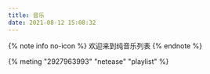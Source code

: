 ```yaml
---
title: 音乐
date: 2021-08-12 15:08:32
---
```


{% note info no-icon %}
欢迎来到纯音乐列表
{% endnote %}

{% meting "2927963993" "netease" "playlist" %}
